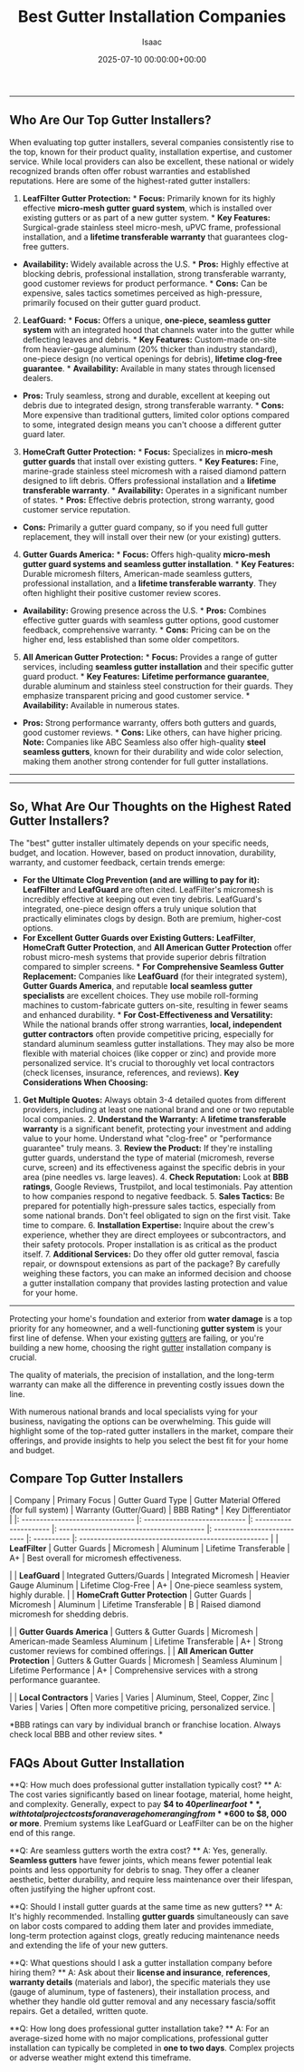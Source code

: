 ﻿---
title: Best Gutter Installation Companies
description: Protecting your home's foundation and exterior from water damage is a top priority for any homeowner, and a well-functioning gutter system is your first line...
slug: /best-gutter-installation-companies/
date: 2025-07-10 00:00:00+00:00
lastmod: 2025-07-10 00:00:00+03:00
author: Isaac
categories:
- Gutters
- Home Improvement
tags:
- gutters
- best
- gutter
layout: post
---
---
## Who Are Our Top Gutter Installers?
When evaluating top gutter installers, several companies consistently rise to the top, known for their product quality, installation expertise, and customer service. While local providers can also be excellent, these national or widely recognized brands often offer robust warranties and established reputations.
Here are some of the highest-rated gutter installers:
1. **LeafFilter Gutter Protection:** * **Focus:** Primarily known for its highly effective **micro-mesh gutter guard system**, which is installed over existing gutters or as part of a new gutter system. * **Key Features:** Surgical-grade stainless steel micro-mesh, uPVC frame, professional installation, and a **lifetime transferable warranty** that guarantees clog-free gutters.
* **Availability:** Widely available across the U.S. * **Pros:** Highly effective at blocking debris, professional installation, strong transferable warranty, good customer reviews for product performance. * **Cons:** Can be expensive, sales tactics sometimes perceived as high-pressure, primarily focused on their gutter guard product.
2. **LeafGuard:** * **Focus:** Offers a unique, **one-piece, seamless gutter system** with an integrated hood that channels water into the gutter while deflecting leaves and debris. * **Key Features:** Custom-made on-site from heavier-gauge aluminum (20% thicker than industry standard), one-piece design (no vertical openings for debris), **lifetime clog-free guarantee**. * **Availability:** Available in many states through licensed dealers.
* **Pros:** Truly seamless, strong and durable, excellent at keeping out debris due to integrated design, strong transferable warranty. * **Cons:** More expensive than traditional gutters, limited color options compared to some, integrated design means you can't choose a different gutter guard later.
3. **HomeCraft Gutter Protection:** * **Focus:** Specializes in **micro-mesh gutter guards** that install over existing gutters. * **Key Features:** Fine, marine-grade stainless steel micromesh with a raised diamond pattern designed to lift debris. Offers professional installation and a **lifetime transferable warranty**. * **Availability:** Operates in a significant number of states. * **Pros:** Effective debris protection, strong warranty, good customer service reputation.
* **Cons:** Primarily a gutter guard company, so if you need full gutter replacement, they will install over their new (or your existing) gutters.
4. **Gutter Guards America:** * **Focus:** Offers high-quality **micro-mesh gutter guard systems and seamless gutter installation**. * **Key Features:** Durable micromesh filters, American-made seamless gutters, professional installation, and a **lifetime transferable warranty**. They often highlight their positive customer review scores.
* **Availability:** Growing presence across the U.S. * **Pros:** Combines effective gutter guards with seamless gutter options, good customer feedback, comprehensive warranty. * **Cons:** Pricing can be on the higher end, less established than some older competitors.
5. **All American Gutter Protection:** * **Focus:** Provides a range of gutter services, including **seamless gutter installation** and their specific gutter guard product. * **Key Features:** **Lifetime performance guarantee**, durable aluminum and stainless steel construction for their guards. They emphasize transparent pricing and good customer service. * **Availability:** Available in numerous states.
* **Pros:** Strong performance warranty, offers both gutters and guards, good customer reviews. * **Cons:** Like others, can have higher pricing.
**Note:** Companies like ABC Seamless also offer high-quality **steel seamless gutters**, known for their durability and wide color selection, making them another strong contender for full gutter installations.
---
---
## So, What Are Our Thoughts on the Highest Rated Gutter Installers?
The "best" gutter installer ultimately depends on your specific needs, budget, and location. However, based on product innovation, durability, warranty, and customer feedback, certain trends emerge:
* **For the Ultimate Clog Prevention (and are willing to pay for it):** **LeafFilter** and **LeafGuard** are often cited. LeafFilter's micromesh is incredibly effective at keeping out even tiny debris. LeafGuard's integrated, one-piece design offers a truly unique solution that practically eliminates clogs by design. Both are premium, higher-cost options.
* **For Excellent Gutter Guards over Existing Gutters:** **LeafFilter**, **HomeCraft Gutter Protection**, and **All American Gutter Protection** offer robust micro-mesh systems that provide superior debris filtration compared to simpler screens. * **For Comprehensive Seamless Gutter Replacement:** Companies like **LeafGuard** (for their integrated system), **Gutter Guards America**, and reputable **local seamless gutter specialists** are excellent choices.
They use mobile roll-forming machines to custom-fabricate gutters on-site, resulting in fewer seams and enhanced durability. * **For Cost-Effectiveness and Versatility:** While the national brands offer strong warranties, **local, independent gutter contractors** often provide competitive pricing, especially for standard aluminum seamless gutter installations. They may also be more flexible with material choices (like copper or zinc) and provide more personalized service.
It's crucial to thoroughly vet local contractors (check licenses, insurance, references, and reviews).
**Key Considerations When Choosing:**
1. **Get Multiple Quotes:** Always obtain 3-4 detailed quotes from different providers, including at least one national brand and one or two reputable local companies. 2. **Understand the Warranty:** A **lifetime transferable warranty** is a significant benefit, protecting your investment and adding value to your home. Understand what "clog-free" or "performance guarantee" truly means. 3.
**Review the Product:** If they're installing gutter guards, understand the type of material (micromesh, reverse curve, screen) and its effectiveness against the specific debris in your area (pine needles vs. large leaves). 4. **Check Reputation:** Look at **BBB ratings**, Google Reviews, Trustpilot, and local testimonials. Pay attention to how companies respond to negative feedback. 5.
**Sales Tactics:** Be prepared for potentially high-pressure sales tactics, especially from some national brands. Don't feel obligated to sign on the first visit. Take time to compare. 6. **Installation Expertise:** Inquire about the crew's experience, whether they are direct employees or subcontractors, and their safety protocols. Proper installation is as critical as the product itself. 7.
**Additional Services:** Do they offer old gutter removal, fascia repair, or downspout extensions as part of the package?
By carefully weighing these factors, you can make an informed decision and choose a gutter installation company that provides lasting protection and value for your home.
---

Protecting your home's foundation and exterior from **water damage** is a top priority for any homeowner, and a well-functioning **gutter system** is your first line of defense. When your existing [gutters](https://pestpolicy.com/best-gutter-guards/) are failing, or you're building a new home, choosing the right [gutter](https://pestpolicy.com/best-gutter-guards-for-box-gutters/) installation company is crucial.

The quality of materials, the precision of installation, and the long-term warranty can make all the difference in preventing costly issues down the line.

With numerous national brands and local specialists vying for your business, navigating the options can be overwhelming. This guide will highlight some of the top-rated gutter installers in the market, compare their offerings, and provide insights to help you select the best fit for your home and budget.

##  Compare Top Gutter Installers

| Company | Primary Focus | Gutter Guard Type | Gutter Material Offered (for full system) | Warranty (Gutter/Guard) | BBB Rating* | Key Differentiator | |: ------------------------------- |: ---------------------------- |: --------------------- |: ---------------------------------------- |: -------------------------- |: ---------- |: ---------------------------------------------------- | | **LeafFilter** | Gutter Guards | Micromesh | Aluminum | Lifetime Transferable | A+ | Best overall for micromesh effectiveness.

| | **LeafGuard** | Integrated Gutters/Guards | Integrated Micromesh | Heavier Gauge Aluminum | Lifetime Clog-Free | A+ | One-piece seamless system, highly durable. | | **HomeCraft Gutter Protection** | Gutter Guards | Micromesh | Aluminum | Lifetime Transferable | B | Raised diamond micromesh for shedding debris.

| | **Gutter Guards America** | Gutters & Gutter Guards | Micromesh | American-made Seamless Aluminum | Lifetime Transferable | A+ | Strong customer reviews for combined offerings. | | **All American Gutter Protection** | Gutters & Gutter Guards | Micromesh | Seamless Aluminum | Lifetime Performance | A+ | Comprehensive services with a strong performance guarantee.

| | **Local Contractors** | Varies | Varies | Aluminum, Steel, Copper, Zinc | Varies | Varies | Often more competitive pricing, personalized service. |

*BBB ratings can vary by individual branch or franchise location. Always check local BBB and other review sites. *

##  FAQs About Gutter Installation

**Q: How much does professional gutter installation typically cost? ** A: The cost varies significantly based on linear footage, material, home height, and complexity. Generally, expect to pay **$4 to $40 per linear foot**, with total project costs for an average home ranging from **$600 to $8, 000 or more**. Premium systems like LeafGuard or LeafFilter can be on the higher end of this range.

**Q: Are seamless gutters worth the extra cost? ** A: Yes, generally. **Seamless gutters** have fewer joints, which means fewer potential leak points and less opportunity for debris to snag. They offer a cleaner aesthetic, better durability, and require less maintenance over their lifespan, often justifying the higher upfront cost.

**Q: Should I install gutter guards at the same time as new gutters? ** A: It's highly recommended. Installing **gutter guards** simultaneously can save on labor costs compared to adding them later and provides immediate, long-term protection against clogs, greatly reducing maintenance needs and extending the life of your new gutters.

**Q: What questions should I ask a gutter installation company before hiring them? ** A: Ask about their **license and insurance**, **references**, **warranty details** (materials and labor), the specific materials they use (gauge of aluminum, type of fasteners), their installation process, and whether they handle old gutter removal and any necessary fascia/soffit repairs. Get a detailed, written quote.

**Q: How long does professional gutter installation take? ** A: For an average-sized home with no major complications, professional gutter installation can typically be completed in **one to two days**. Complex projects or adverse weather might extend this timeframe.

